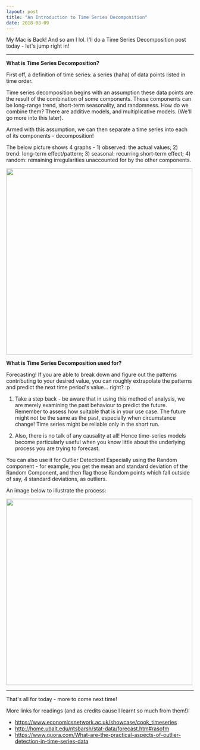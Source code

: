 ```yaml
---
layout: post
title: "An Introduction to Time Series Decomposition"
date: 2018-08-09
---
```


My Mac is Back!
And so am I lol.
I'll do a Time Series Decomposition post today - let's jump right in!

---

__What is Time Series Decomposition?__

First off, a definition of time series: a series (haha) of data points listed in time order.

Time series decomposition begins with an assumption these data points are the result of the combination of some components.
These components can be long-range trend, short-term seasonality, and randomness.
How do we combine them? There are additive models, and multiplicative models. (We'll go more into this later).

Armed with this assumption, we can then separate a time series into each of its components - decomposition!

The below picture shows 4 graphs - 1) observed: the actual values; 2) trend: long-term effect/pattern; 
3) seasonal: recurring short-term effect; 4) random: remaining irregularities unaccounted for by the other components.

<img src="https://user-images.githubusercontent.com/21985915/43876851-62508334-9bc9-11e8-900e-8ba830c2678a.png" width="500">


__What is Time Series Decomposition used for?__

Forecasting! If you are able to break down and figure out the patterns contributing to your desired value, 
you can roughly extrapolate the patterns and predict the next time period's value... right? :p

1) Take a step back - be aware that in using this method of analysis, we are merely examining the past behaviour to predict the future.
Remember to assess how suitable that is in your use case. The future might not be the same as the past, especially when circumstance change!
Time series might be reliable only in the short run.

2) Also, there is no talk of any causality at all! Hence time-series models become particularly useful when you know little about the underlying process you are trying to forecast. 


You can also use it for Outlier Detection! Especially using the Random component - for example, you get the mean and standard deviation
of the Random Component, and then flag those Random points which fall outside of say, 4 standard deviations, as outliers.

An image below to illustrate the process:

<img src="https://user-images.githubusercontent.com/21985915/43878397-770acf8e-9bd1-11e8-869b-eb27e18e48e4.jpeg" width="500">


---

That's all for today - more to come next time!

More links for readings (and as credits cause I learnt so much from them!):
- https://www.economicsnetwork.ac.uk/showcase/cook_timeseries
- http://home.ubalt.edu/ntsbarsh/stat-data/forecast.htm#rasofm
- https://www.quora.com/What-are-the-practical-aspects-of-outlier-detection-in-time-series-data


